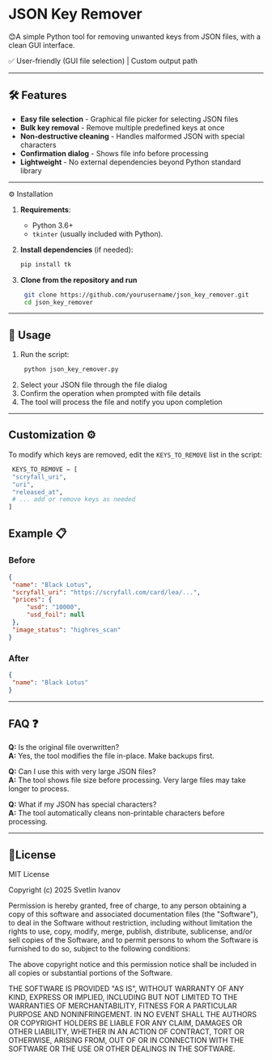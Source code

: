 # JSON Key Remover
😊A simple Python tool for removing unwanted keys from JSON files, with a clean GUI interface.

✅ User-friendly (GUI file selection) | Custom output path 

---

## 🛠 Features  

- **Easy file selection** - Graphical file picker for selecting JSON files
- **Bulk key removal** - Remove multiple predefined keys at once
- **Non-destructive cleaning** - Handles malformed JSON with special characters
- **Confirmation dialog** - Shows file info before processing
- **Lightweight** - No external dependencies beyond Python standard library
  
---

⚙️ Installation  
1. **Requirements**:  
   - Python 3.6+  
   - `tkinter` (usually included with Python).
     
2. **Install dependencies** (if needed):  
   ```bash  
   pip install tk
   ```
3. **Clone from the repository and run**
   ```bash  
    git clone https://github.com/yourusername/json_key_remover.git
    cd json_key_remover
   ```
   
---

## 🚀 Usage

1. Run the script:
   ```bash
    python json_key_remover.py
   ```
2. Select your JSON file through the file dialog
3. Confirm the operation when prompted with file details
4. The tool will process the file and notify you upon completion
---
## Customization ⚙️

To modify which keys are removed, edit the `KEYS_TO_REMOVE` list in the script:

   ```python
    KEYS_TO_REMOVE = [
    "scryfall_uri", 
    "uri",
    "released_at",
    # ... add or remove keys as needed
]
   ```
## Example 📋

### Before

   ```JSON
{
    "name": "Black Lotus",
    "scryfall_uri": "https://scryfall.com/card/lea/...",
    "prices": {
        "usd": "10000",
        "usd_foil": null
    },
    "image_status": "highres_scan"
}
   ```
### After

   ```JSON
{
    "name": "Black Lotus"
}
   ```
---

## FAQ ❓

**Q:** Is the original file overwritten?  
**A:** Yes, the tool modifies the file in-place. Make backups first.

**Q:** Can I use this with very large JSON files?  
**A:** The tool shows file size before processing. Very large files may take longer to process.

**Q:** What if my JSON has special characters?  
**A:** The tool automatically cleans non-printable characters before processing.

---
## 📜License
MIT License

Copyright (c) 2025 Svetlin Ivanov

Permission is hereby granted, free of charge, to any person obtaining a copy
of this software and associated documentation files (the "Software"), to deal
in the Software without restriction, including without limitation the rights
to use, copy, modify, merge, publish, distribute, sublicense, and/or sell
copies of the Software, and to permit persons to whom the Software is
furnished to do so, subject to the following conditions:

The above copyright notice and this permission notice shall be included in all
copies or substantial portions of the Software.

THE SOFTWARE IS PROVIDED "AS IS", WITHOUT WARRANTY OF ANY KIND, EXPRESS OR
IMPLIED, INCLUDING BUT NOT LIMITED TO THE WARRANTIES OF MERCHANTABILITY,
FITNESS FOR A PARTICULAR PURPOSE AND NONINFRINGEMENT. IN NO EVENT SHALL THE
AUTHORS OR COPYRIGHT HOLDERS BE LIABLE FOR ANY CLAIM, DAMAGES OR OTHER
LIABILITY, WHETHER IN AN ACTION OF CONTRACT, TORT OR OTHERWISE, ARISING FROM,
OUT OF OR IN CONNECTION WITH THE SOFTWARE OR THE USE OR OTHER DEALINGS IN THE
SOFTWARE.
